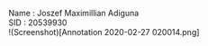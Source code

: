 Name : Joszef Maximillian Adiguna  
SID : 20539930  
!(Screenshot)[Annotation 2020-02-27 020014.png]